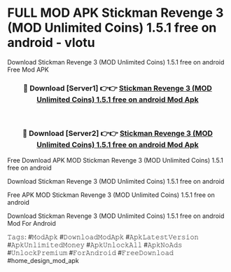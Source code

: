 # FULL MOD APK Stickman Revenge 3 (MOD Unlimited Coins) 1.5.1 free on android - vlotu
Download Stickman Revenge 3 (MOD Unlimited Coins) 1.5.1 free on android Free Mod APK

<div align="center">
<h3>🔴 Download [Server1] 👉👉 <a href="https://apk-comot.site?title=Stickman_Revenge_3_(MOD_Unlimited_Coins)_1.5.1_free_on_android">Stickman Revenge 3 (MOD Unlimited Coins) 1.5.1 free on android Mod Apk</a></h3><br>

<h3>🔴 Download [Server2] 👉👉 <a href="https://apk-comot.site?title=Stickman_Revenge_3_(MOD_Unlimited_Coins)_1.5.1_free_on_android">Stickman Revenge 3 (MOD Unlimited Coins) 1.5.1 free on android Mod Apk</a></h3>
</div>


Free Download APK MOD Stickman Revenge 3 (MOD Unlimited Coins) 1.5.1 free on android

Download Stickman Revenge 3 (MOD Unlimited Coins) 1.5.1 free on android 

Free APK MOD Stickman Revenge 3 (MOD Unlimited Coins) 1.5.1 free on android 

Download Stickman Revenge 3 (MOD Unlimited Coins) 1.5.1 free on android Mod For Android

𝚃𝚊𝚐𝚜: #𝙼𝚘𝚍𝙰𝚙𝚔 #𝙳𝚘𝚠𝚗𝚕𝚘𝚊𝚍𝙼𝚘𝚍𝙰𝚙𝚔 #𝙰𝚙𝚔𝙻𝚊𝚝𝚎𝚜𝚝𝚅𝚎𝚛𝚜𝚒𝚘𝚗 #𝙰𝚙𝚔𝚄𝚗𝚕𝚒𝚖𝚒𝚝𝚎𝚍𝙼𝚘𝚗𝚎𝚢 #𝙰𝚙𝚔𝚄𝚗𝚕𝚘𝚌𝚔𝙰𝚕𝚕 #𝙰𝚙𝚔𝙽𝚘𝙰𝚍𝚜 #𝚄𝚗𝚕𝚘𝚌𝚔𝙿𝚛𝚎𝚖𝚒𝚞𝚖 #𝙵𝚘𝚛𝙰𝚗𝚍𝚛𝚘𝚒𝚍 #𝙵𝚛𝚎𝚎𝙳𝚘𝚠𝚗𝚕𝚘𝚊𝚍 #home_design_mod_apk